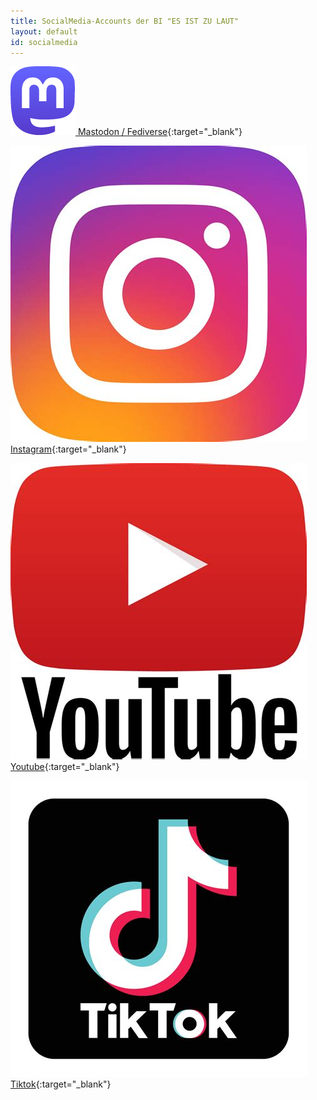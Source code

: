 ```yaml
---
title: SocialMedia-Accounts der BI "ES IST ZU LAUT"
layout: default
id: socialmedia
---
```

[![Mastadon Logo](logo-mastodon.png) Mastodon / Fediverse](https://hessen.social/@esistzulaut){:target="_blank"}

[![Instagram Logo](logo-instagram.jpeg) Instagram](https://www.instagram.com/es.ist.zu.laut/){:target="_blank"}

[![Youtube Logo](logo-youtube.jpeg) Youtube](https://www.youtube.com/@BurgerinitiativeGrieshei-yy3sc/videos){:target="_blank"}

[![Tiktok Logo](logo-tiktok.jpeg) Tiktok](https://www.tiktok.com/@keinausbaudera5){:target="_blank"}
